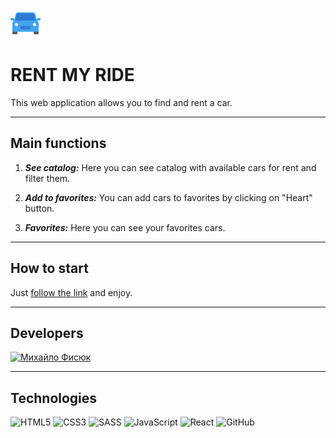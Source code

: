 ![logo](public/favicon.png)

# RENT MY RIDE

This web application allows you to find and rent a car.

---

## Main functions

1. **_See catalog:_** Here you can see catalog with available cars for rent and filter them.

2. **_Add to favorites:_** You can add cars to favorites by clicking on "Heart" button.

3. **_Favorites:_** Here you can see your favorites cars.

---

## How to start

Just [follow the link](https://slipuykamin.github.io/rent-my-ride) and enjoy.

---

## Developers

[![Михайло Фисюк](https://res.cloudinary.com/dsnmulvwe/image/upload/v1693939937/%D0%91%D0%B5%D0%B7_%D0%B8%D0%BC%D0%B5%D0%BD%D0%B8-1_hlpvw1.png)](https://github.com/SlipuyKamiN)

---

## Technologies

![HTML5](https://img.shields.io/badge/html5-%23E34F26.svg?style=for-the-badge&logo=html5&logoColor=white)
![CSS3](https://img.shields.io/badge/css3-%231572B6.svg?style=for-the-badge&logo=css3&logoColor=white)
![SASS](https://img.shields.io/badge/SASS-hotpink.svg?style=for-the-badge&logo=SASS&logoColor=white)
![JavaScript](https://img.shields.io/badge/javascript-%23323330.svg?style=for-the-badge&logo=javascript&logoColor=%23F7DF1E)
![React](https://img.shields.io/badge/react-%2320232a.svg?style=for-the-badge&logo=react&logoColor=%2361DAFB)
![GitHub](https://img.shields.io/badge/github-%23121011.svg?style=for-the-badge&logo=github&logoColor=white)
